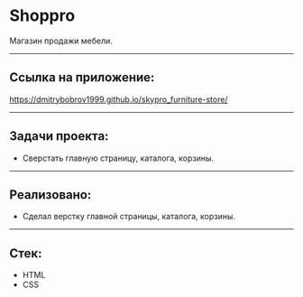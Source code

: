 # Shoppro

Магазин продажи мебели.
____

## Ссылка на приложение:

https://dmitrybobrov1999.github.io/skypro_furniture-store/

____

## Задачи проекта:

* Сверстать главную страницу, каталога, корзины.
____

## Реализовано:

* Сделал верстку главной страницы, каталога, корзины.

____

## Стек:

* HTML
* CSS
